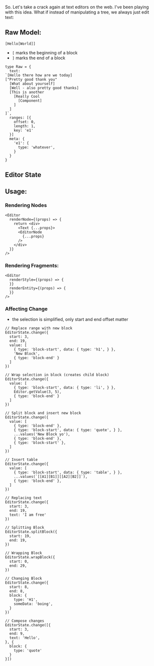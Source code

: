 So. Let's take a crack again at text editors on the web. I've been playing with this idea. What if instead of manipulating a tree, we always just edit text:

## Raw Model:

```
[Hello[World]]
```

- `[` marks the beginning of a block
- `]` marks the end of a block


```tsx
type Raw = {
  text:
`[Hello there how are we today]
["Pretty good thank you"
  [What about yourself]
  [Well - also pretty good thanks]
  [This is another
    [Really Cool
      [Component]
    ]
  ]
]`,
  ranges: [{
    offset: 0,
    length: 1,
    key: 'e1'
  }]
  meta: {
    'e1': {
      type: 'whatever',
    }
  }
}
```

## Editor State

## Usage:

### Rendering Nodes

```tsx
<Editor
  renderNode={(props) => {
    return <div>
      <Text {...props}>
      <EditorNode
        {...props}
      />
    </div>
  }}
/>
```

### Rendering Fragments:

```tsx
<Editor
  renderStyle={(props) => {
  }}
  renderEntity={(props) => {
  }}
/>
```

### Affecting Change

- the selection is simplified, only start and end offset matter

```tsx
// Replace range with new block
EditorState.change({
  start: 3,
  end: 19,
  value: [
    { type: 'block-start', data: { type: 'h1', } },
    'New Block',
    { type: 'block-end' }
  ]
})

// Wrap selection in block (creates child block)
EditorState.change({
  value: [
    { type: 'block-start', data: { type: 'li', } },
    Editor.getValue(3, 5),
    { type: 'block-end' }
  ]
})

// Split block and insert new block
EditorState.change({
  value: [
    { type: 'block-end' },
    { type: 'block-start', data: { type: 'quote', } },
    ...values('New Block yo'),
    { type: 'block-end' },
    { type: 'block-start' },
  ]
})

// Insert table
EditorState.change({
  value: [
    { type: 'block-start', data: { type: 'table', } },
    ...values(`[[A1][B1]][[A2][B2]]`),
    { type: 'block-end' },
  ]
})

// Replacing text
EditorState.change({
  start: 3,
  end: 19,
  text: 'I am free'
})

// Splitting Block
EditorState.splitBlock({
  start: 19,
  end: 19,
})

// Wrapping Block
EditorState.wrapBlock({
  start: 0,
  end: 29,
})

// Changing Block
EditorState.change({
  start: 8,
  end: 8,
  block: {
    type: 'H1',
    someData: 'boing',
  }
})

// Compose changes
EditorState.change([{
  start: 3,
  end: 9,
  text: 'Hello',
}, {
  block: {
    type: 'quote'
  }
}])
```
